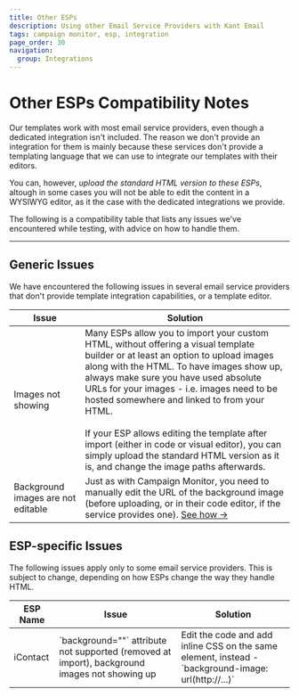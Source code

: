 ```yaml
---
title: Other ESPs
description: Using other Email Service Providers with Kant Email
tags: campaign monitor, esp, integration
page_order: 30
navigation:
  group: Integrations
---
```


# Other ESPs Compatibility Notes

Our templates work with most email service providers, even though a dedicated integration isn't included.
The reason we don't provide an integration for them is mainly because these services don't provide a 
templating language that we can use to integrate our templates with their editors.

You can, however, *upload the standard HTML version to these ESPs*, altough in some cases you will not be able 
to edit the content in a WYSIWYG editor, as it the case with the dedicated integrations we provide.

The following is a compatibility table that lists any issues we've encountered while testing, with advice on how to handle them.

---

## Generic Issues

We have encountered the following issues in several email service providers that don't provide template integration capabilities, or a template editor.

<table class="rounded text-left border text-grey-dark mt-8 mb-4 w-full" cellpadding="16" cellspacing="0">
    <thead class="bg-grey-lighter text-black text-base">
        <tr>
            <th class="py-2 px-4">Issue</th>
            <th class="py-2 px-4">Solution</th>
        </tr>
    </thead>
    <tbody class="align-top">
        <tr>
            <td class="text-sm font-bold w-1/4">Images not showing</td>
            <td class="text-sm">Many ESPs allow you to import your custom HTML, without offering a visual template builder or at least an option to upload images along with the HTML. To have images show up, always make sure you have used absolute URLs for your images - i.e. images need to be hosted somewhere and linked to from your HTML.
            <br><br>
            If your ESP allows editing the template after import (either in code or visual editor), you can simply upload the standard HTML version as it is, and change the image paths afterwards.</td>
        </tr>
        <tr>
            <td class="text-sm font-bold w-1/4">Background images are not editable</td>
            <td class="text-sm">Just as with Campaign Monitor, you need to manually edit the URL of the background image (before uploading, or in their code editor, if the service provides one). <a href="../campaign-monitor/#background-images" class="text-sm underline">See how →</a></td>
        </tr>
    </tbody>
</table>

## ESP-specific Issues

The following issues apply only to some email service providers.
This is subject to change, depending on how ESPs change the way they handle HTML.

<table class="rounded text-left border text-grey-dark mt-8 mb-4 w-full" cellpadding="16" cellspacing="0">
    <thead class="bg-grey-lighter text-black text-base">
        <tr>
            <th class="py-2 px-4">ESP Name</th>
            <th class="py-2 px-4">Issue</th>
            <th class="py-2 px-4">Solution</th>
        </tr>
    </thead>
    <tbody class="align-top">
        <tr>
            <td class="text-sm font-bold w-1/4">iContact</td>
            <td class="text-sm" markdown="1">`background=""` attribute not supported (removed at import), background images not showing up</td>
            <td class="text-sm" markdown="1">Edit the code and add inline CSS on the same element, instead - `background-image: url(http://...)`</td>
        </tr>
    </tbody>
</table>
